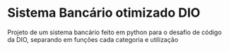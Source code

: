 # Sistema Bancário otimizado DIO
Projeto de um sistema bancário feito em python para o desafio de código da DIO, separando em funções cada categoria e utilização
